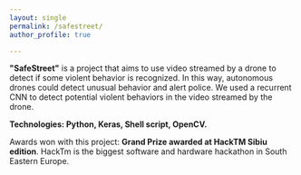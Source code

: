 ```yaml
---
layout: single
permalink: /safestreet/
author_profile: true

---
```


**"SafeStreet"** is a project that aims to use video streamed by a drone to detect if some violent behavior is recognized. In this way, autonomous drones could detect unusual behavior and alert police. We used a recurrent CNN to detect potential violent behaviors in the video streamed by the drone.

**Technologies: Python, Keras, Shell script, OpenCV.**

Awards won with this project: **Grand Prize awarded at HackTM Sibiu edition**. HackTm is the biggest software and hardware hackathon in South Eastern Europe.

